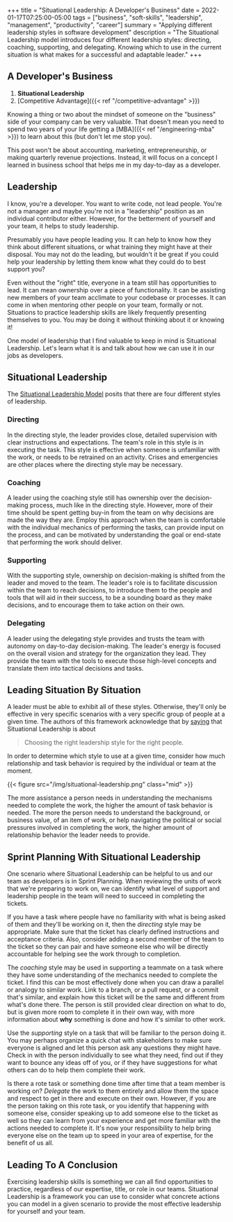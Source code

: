 +++
title = "Situational Leadership: A Developer's Business"
date = 2022-01-17T07:25:00-05:00
tags = ["business", "soft-skills", "leadership", "management", "productivity", "career"]
summary = "Applying different leadership styles in software development"
description = "The Situational Leadership model introduces four different leadership styles: directing, coaching, supporting, and delegating. Knowing which to use in the current situation is what makes for a successful and adaptable leader."
+++

## A Developer's Business

1. __Situational Leadership__
2. [Competitive Advantage]({{< ref "/competitive-advantage" >}})

Knowing a thing or two about the mindset of someone on the "business" side of your company can be very valuable. That doesn't mean you need to spend two years of your life getting a [MBA]({{< ref "/engineering-mba" >}}) to learn about this (but don't let me stop you).

This post won't be about accounting, marketing, entrepreneurship, or making quarterly revenue projections. Instead, it will focus on a concept I learned in business school that helps me in my day-to-day as a developer.

## Leadership

I know, you're a developer. You want to write code, not lead people. You're not
a manager and maybe you're not in a "leadership" position as an individual
contributor either. However, for the betterment of yourself and your team, it
helps to study leadership.

Presumably you have people leading you. It can help to know
how they think about different situations, or what training they might have at
their disposal. You may not do the leading, but wouldn't it be great if you
could help your leadership by letting them know what they could do to best
support you?

Even without the "right" title, everyone in a team still has opportunities to
lead. It can mean ownership over a piece of functionality. It can be assisting
new members of your team acclimate to your codebase or processes. It can come
in when mentoring other people on your team, formally or not. Situations to
practice leadership skills are likely frequently presenting themselves to you.
You may be doing it without thinking about it or knowing it!

One model of leadership that I find valuable to keep in mind is Situational
Leadership. Let's learn what it is and talk about how we can use it in our jobs
as developers.

## Situational Leadership

The [Situational Leadership Model](https://en.wikipedia.org/wiki/Situational_leadership_theory) posits that there are four different styles of
leadership.

### Directing

In the directing style, the leader provides close, detailed supervision with
clear instructions and expectations. The team's role in this style is in
executing the task. This style is effective when someone is unfamiliar with the
work, or needs to be retrained on an activity. Crises and emergencies are other
places where the directing style may be necessary.

### Coaching

A leader using the coaching style still has ownership over the decision-making
process, much like in the directing style. However, more of their time should be
spent getting buy-in from the team on why decisions are made the way they are.
Employ this approach when the team is comfortable with the individual mechanics
of performing the tasks, can provide input on the process, and can be motivated
by understanding the goal or end-state that performing the work should deliver.

### Supporting

With the supporting style, ownership on decision-making is shifted from the
leader and moved to the team. The leader's role is to facilitate discussion
within the team to reach decisions, to introduce them to the people and tools
that will aid in their success, to be a sounding board as they make decisions,
and to encourage them to take action on their own.

### Delegating

A leader using the delegating style provides and trusts the team with autonomy
on day-to-day decision-making. The leader's energy is focused on the overall
vision and strategy for the organization they lead. They provide the team with
the tools to execute those high-level concepts and translate them into tactical
decisions and tasks.

## Leading Situation By Situation

A leader must be able to exhibit all of these styles. Otherwise, they'll only be
effective in very specific scenarios with a very specific group of people at a
given time. The authors of this framework acknowledge that by [saying](https://blogs.umass.edu/shabazz/2014/08/) that
Situational Leadership is about

> Choosing the right leadership style for the right people.

In order to determine which style to use at a given time, consider how much
relationship and task behavior is required by the individual or team at the
moment.

{{< figure src="/img/situational-leadership.png" class="mid" >}}

The more assistance a person needs in understanding the mechanisms needed
to complete the work, the higher the amount of task behavior is needed. The
more the person needs to understand the background, or business value, of an
item of work, or help navigating the political or social pressures involved in
completing the work, the higher amount of relationship behavior the leader needs
to provide.

## Sprint Planning With Situational Leadership

One scenario where Situational Leadership can be helpful to us and our team as
developers is in Sprint Planning. When reviewing the units of work that we're
preparing to work on, we can identify what level of support and leadership
people in the team will need to succeed in completing the tickets.

If you have a task where people have no familiarity with what is being asked of
them and they'll be working on it, then the *directing* style may be
appropriate. Make sure that the ticket has clearly defined instructions and
acceptance criteria. Also, consider adding a second member of the team to the
ticket so they can pair and have someone else who will be directly accountable
for helping see the work through to completion.

The *coaching* style may be used in supporting a teammate on a task where they
have some understanding of the mechanics needed to complete the ticket. I find
this can be most effectively done when you can draw a parallel or analogy to
similar work. Link to a branch, or a pull request, or a commit that's similar,
and explain how this ticket will be the same and different from what's done
there. The person is still provided clear direction on what to do, but is given
more room to complete it in their own way, with more information about __why__
something is done and how it's similar to other work.

Use the *supporting* style on a task that will be familiar to the person doing
it. You may perhaps organize a quick chat with stakeholders to make sure
everyone is aligned and let this person ask any questions they might have. Check
in with the person individually to see what they need, find out if they want to
bounce any ideas off of you, or if they have suggestions for what others can do
to help them complete their work.

Is there a rote task or something done time after time that a team member is
working on? *Delegate* the work to them entirely and allow them the space and
respect to get in there and execute on their own. However, if you are the person
taking on this rote task, or you identify that happening with someone else,
consider speaking up to add someone else to the ticket as well so they can learn
from your experience and get more familiar with the actions needed to complete
it. It's now your responsibility to help bring everyone else on the team up to
speed in your area of expertise, for the benefit of us all.

## Leading To A Conclusion

Exercising leadership skills is something we can all find opportunities to
practice, regardless of our expertise, title, or role in our teams. Situational
Leadership is a framework you can use to consider what concrete actions you can
model in a given scenario to provide the most effective leadership for yourself
and your team.

